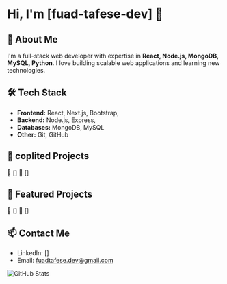 # Hi, I'm [fuad-tafese-dev] 👋

## 🚀 About Me
I'm a full-stack web developer with expertise in **React, Node.js, MongoDB, MySQL, Python**. I love building scalable web applications and learning new technologies.

## 🛠 Tech Stack
- **Frontend:** React, Next.js, Bootstrap,
- **Backend:** Node.js, Express,
- **Databases:** MongoDB, MySQL
- **Other:** Git, GitHub

## 🌟 coplited Projects
🔹 [] 
🔹 [] 

## 🌟 Featured Projects
🔹 [] 
🔹 [] 

## 📫 Contact Me
- LinkedIn: []
- Email: fuadtafese.dev@gmail.com

![GitHub Stats](https://github-readme-stats.vercel.app/api?username=fuad-tafese-dev&show_icons=true&theme=radical)
